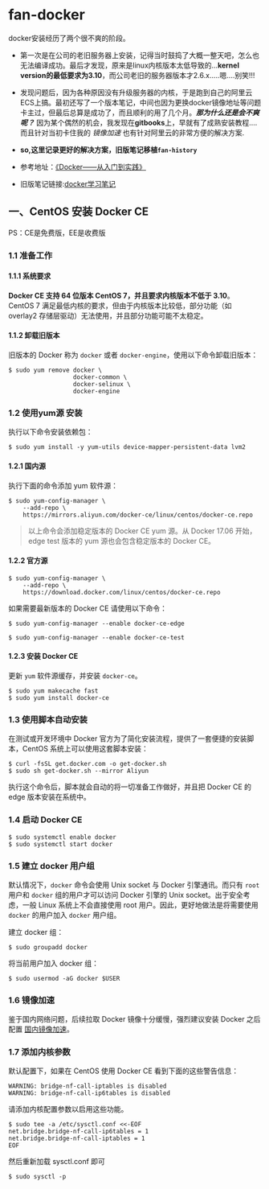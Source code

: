 # fan-docker

docker安装经历了两个很不爽的阶段。  
* 第一次是在公司的老旧服务器上安装，记得当时鼓捣了大概一整天吧，怎么也无法编译成功。最后才发现，原来是linux内核版本太低导致的...**kernel version的最低要求为3.10**，而公司老旧的服务器版本才2.6.x.....嗯....别笑!!!

* 发现问题后，因为各种原因没有升级服务器的内核，于是跑到自己的阿里云ECS上搞。最初还写了一个版本笔记，中间也因为更换docker镜像地址等问题卡主过，但最后总算是成功了，而且顺利的用了几个月。***那为什么还是会不爽呢？*** 因为某个偶然的机会，我发现在**gitbooks**上，早就有了成熟安装教程....而且针对当初卡住我的 *镜像加速* 也有针对阿里云的非常方便的解决方案.


* **so,这里记录更好的解决方案，旧版笔记移植```fan-history```**
* 参考地址：[《Docker——从入门到实践》](https://yeasy.gitbooks.io/docker_practice/content/install/centos.html)
* 旧版笔记链接:[docker学习笔记]()


## 一、CentOS 安装 Docker CE
PS：CE是免费版，EE是收费版

### 1.1 准备工作
#### 1.1.1 系统要求
**Docker CE 支持 64 位版本 CentOS 7，并且要求内核版本不低于 3.10**。 CentOS 7 满足最低内核的要求，但由于内核版本比较低，部分功能（如 overlay2 存储层驱动）无法使用，并且部分功能可能不太稳定。

#### 1.1.2 卸载旧版本
旧版本的 Docker 称为 ```docker``` 或者 ```docker-engine```，使用以下命令卸载旧版本：
```
$ sudo yum remove docker \
                  docker-common \
                  docker-selinux \
                  docker-engine
```

### 1.2 使用yum源 安装
执行以下命令安装依赖包：
```
$ sudo yum install -y yum-utils device-mapper-persistent-data lvm2
```

#### 1.2.1 国内源
执行下面的命令添加 yum 软件源：
```
$ sudo yum-config-manager \
    --add-repo \
    https://mirrors.aliyun.com/docker-ce/linux/centos/docker-ce.repo
```

> 以上命令会添加稳定版本的 Docker CE yum 源。从 Docker 17.06 开始，edge test 版本的 yum 源也会包含稳定版本的 Docker CE。

#### 1.2.2 官方源

```
$ sudo yum-config-manager \
    --add-repo \
    https://download.docker.com/linux/centos/docker-ce.repo
```

如果需要最新版本的 Docker CE 请使用以下命令：
```
$ sudo yum-config-manager --enable docker-ce-edge
```
```
$ sudo yum-config-manager --enable docker-ce-test
```

#### 1.2.3 安装 Docker CE
更新 ```yum``` 软件源缓存，并安装 ```docker-ce```。
```
$ sudo yum makecache fast
$ sudo yum install docker-ce
```

### 1.3 使用脚本自动安装
在测试或开发环境中 Docker 官方为了简化安装流程，提供了一套便捷的安装脚本，CentOS 系统上可以使用这套脚本安装：

```
$ curl -fsSL get.docker.com -o get-docker.sh
$ sudo sh get-docker.sh --mirror Aliyun
```

执行这个命令后，脚本就会自动的将一切准备工作做好，并且把 Docker CE 的 edge 版本安装在系统中。

### 1.4 启动 Docker CE
```
$ sudo systemctl enable docker
$ sudo systemctl start docker
```

### 1.5 建立 docker 用户组
默认情况下，```docker``` 命令会使用 Unix socket 与 Docker 引擎通讯。而只有 ```root``` 用户和 ```docker``` 组的用户才可以访问 Docker 引擎的 Unix socket。出于安全考虑，一般 Linux 系统上不会直接使用 root 用户。因此，更好地做法是将需要使用 ```docker``` 的用户加入 ```docker``` 用户组。

建立 docker 组：
```
$ sudo groupadd docker
```
将当前用户加入 docker 组：
```
$ sudo usermod -aG docker $USER
```

### 1.6 镜像加速
鉴于国内网络问题，后续拉取 Docker 镜像十分缓慢，强烈建议安装 Docker 之后配置 [国内镜像加速](https://yeasy.gitbooks.io/docker_practice/content/install/mirror.html)。

### 1.7 添加内核参数
默认配置下，如果在 CentOS 使用 Docker CE 看到下面的这些警告信息：

```
WARNING: bridge-nf-call-iptables is disabled
WARNING: bridge-nf-call-ip6tables is disabled
```
请添加内核配置参数以启用这些功能。
```
$ sudo tee -a /etc/sysctl.conf <<-EOF
net.bridge.bridge-nf-call-ip6tables = 1
net.bridge.bridge-nf-call-iptables = 1
EOF
```
然后重新加载 sysctl.conf 即可
```
$ sudo sysctl -p
```